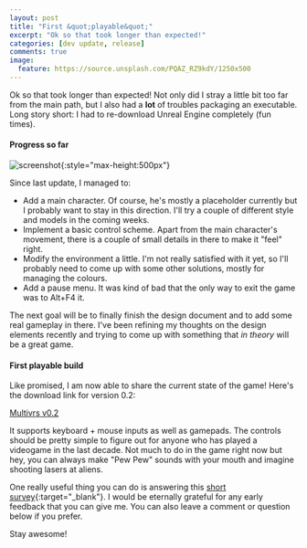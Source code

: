 ```yaml
---
layout: post
title: "First &quot;playable&quot;"
excerpt: "Ok so that took longer than expected!"
categories: [dev update, release]
comments: true
image:
  feature: https://source.unsplash.com/PQAZ_RZ9kdY/1250x500
---
```


Ok so that took longer than expected! Not only did I stray a little bit too far from the main path, but I also had a **lot** of troubles packaging an executable. Long story short: I had to re-download Unreal Engine completely (fun times).

#### Progress so far

![screenshot]{:style="max-height:500px"}

Since last update, I managed to:

- Add a main character. Of course, he's mostly a placeholder currently but I probably want to stay in this direction. I'll try a couple of different style and models in the coming weeks.
- Implement a basic control scheme. Apart from the main character's movement, there is a couple of small details in there to make it "feel" right.
- Modify the environment a little. I'm not really satisfied with it yet, so I'll probably need to come up with some other solutions, mostly for managing the colours.
- Add a pause menu. It was kind of bad that the only way to exit the game was to Alt+F4 it.

The next goal will be to finally finish the design document and to add some real gameplay in there. I've been refining my thoughts on the design elements recently and trying to come up with something that *in theory* will be a great game.

#### First playable build

Like promised, I am now able to share the current state of the game! Here's the download link for version 0.2:

<a class="btn btn-info" href= "https://drive.google.com/uc?export=download&id=0B69VFxUQ_NcubTkzOGtoR1o5ZVk" target="_blank">
  Multivrs v0.2
</a>

It supports keyboard + mouse inputs as well as gamepads. The controls should be pretty simple to figure out for anyone who has played a videogame in the last decade. Not much to do in the game right now but hey, you can always make "Pew Pew" sounds with your mouth and imagine shooting lasers at aliens. 

One really useful thing you can do is answering this [short survey]{:target="_blank"}. I would be eternally grateful for any early feedback that you can give me. You can also leave a comment or question below if you prefer.

Stay awesome!

[screenshot]: http://i.imgur.com/1O47mzF.png "progress screenshot"
[download link]: https://drive.google.com/uc?export=download&id=0B69VFxUQ_NcubTkzOGtoR1o5ZVk
[short survey]: https://goo.gl/forms/7yedkmnDzgnU2UkM2